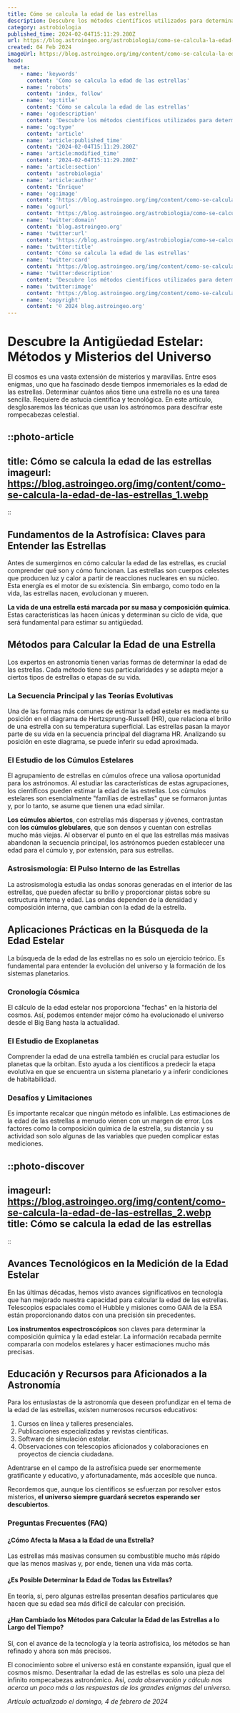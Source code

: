 ```yaml
---
title: Cómo se calcula la edad de las estrellas
description: Descubre los métodos científicos utilizados para determinar la edad de las estrellas y comprende el universo.
category: astrobiologia
published_time: 2024-02-04T15:11:29.280Z
url: https://blog.astroingeo.org/astrobiologia/como-se-calcula-la-edad-de-las-estrellas
created: 04 Feb 2024
imageUrl: https://blog.astroingeo.org/img/content/como-se-calcula-la-edad-de-las-estrellas_1.webp
head:
  meta:
    - name: 'keywords'
      content: 'Cómo se calcula la edad de las estrellas'
    - name: 'robots'
      content: 'index, follow'
    - name: 'og:title'
      content: 'Cómo se calcula la edad de las estrellas'
    - name: 'og:description'
      content: 'Descubre los métodos científicos utilizados para determinar la edad de las estrellas y comprende el universo.'
    - name: 'og:type'
      content: 'article'
    - name: 'article:published_time'
      content: '2024-02-04T15:11:29.280Z'
    - name: 'article:modified_time'
      content: '2024-02-04T15:11:29.280Z'
    - name: 'article:section'
      content: 'astrobiologia'
    - name: 'article:author'
      content: 'Enrique'
    - name: 'og:image'
      content: 'https://blog.astroingeo.org/img/content/como-se-calcula-la-edad-de-las-estrellas_1.webp'
    - name: 'og:url'
      content: 'https://blog.astroingeo.org/astrobiologia/como-se-calcula-la-edad-de-las-estrellas'
    - name: 'twitter:domain'
      content: 'blog.astroingeo.org'
    - name: 'twitter:url'
      content: 'https://blog.astroingeo.org/astrobiologia/como-se-calcula-la-edad-de-las-estrellas'
    - name: 'twitter:title'
      content: 'Cómo se calcula la edad de las estrellas'
    - name: 'twitter:card'
      content: 'https://blog.astroingeo.org/img/content/como-se-calcula-la-edad-de-las-estrellas_1.webp'
    - name: 'twitter:description'
      content: 'Descubre los métodos científicos utilizados para determinar la edad de las estrellas y comprende el universo.'
    - name: 'twitter:image'
      content: 'https://blog.astroingeo.org/img/content/como-se-calcula-la-edad-de-las-estrellas_1.webp'
    - name: 'copyright'
      content: '© 2024 blog.astroingeo.org'
---
```

# Descubre la Antigüedad Estelar: Métodos y Misterios del Universo

El cosmos es una vasta extensión de misterios y maravillas. Entre esos enigmas, uno que ha fascinado desde tiempos inmemoriales es la edad de las estrellas. Determinar cuántos años tiene una estrella no es una tarea sencilla. Requiere de astucia científica y tecnológica. En este artículo, desglosaremos las técnicas que usan los astrónomos para descifrar este rompecabezas celestial.


::photo-article
---
title: Cómo se calcula la edad de las estrellas
imageurl: https://blog.astroingeo.org/img/content/como-se-calcula-la-edad-de-las-estrellas_1.webp
---
::


## Fundamentos de la Astrofísica: Claves para Entender las Estrellas

Antes de sumergirnos en cómo calcular la edad de las estrellas, es crucial comprender qué son y cómo funcionan. Las estrellas son cuerpos celestes que producen luz y calor a partir de reacciones nucleares en su núcleo. Esta energía es el motor de su existencia. Sin embargo, como todo en la vida, las estrellas nacen, evolucionan y mueren.

**La vida de una estrella está marcada por su masa y composición química**. Estas características las hacen únicas y determinan su ciclo de vida, que será fundamental para estimar su antigüedad.

## Métodos para Calcular la Edad de una Estrella

Los expertos en astronomía tienen varias formas de determinar la edad de las estrellas. Cada método tiene sus particularidades y se adapta mejor a ciertos tipos de estrellas o etapas de su vida.

### La Secuencia Principal y las Teorías Evolutivas

Una de las formas más comunes de estimar la edad estelar es mediante su posición en el diagrama de Hertzsprung-Russell (HR), que relaciona el brillo de una estrella con su temperatura superficial. Las estrellas pasan la mayor parte de su vida en la secuencia principal del diagrama HR. Analizando su posición en este diagrama, se puede inferir su edad aproximada.

### El Estudio de los Cúmulos Estelares

El agrupamiento de estrellas en cúmulos ofrece una valiosa oportunidad para los astrónomos. Al estudiar las características de estas agrupaciones, los científicos pueden estimar la edad de las estrellas. Los cúmulos estelares son esencialmente "familias de estrellas" que se formaron juntas y, por lo tanto, se asume que tienen una edad similar.

**Los cúmulos abiertos**, con estrellas más dispersas y jóvenes, contrastan con **los cúmulos globulares**, que son densos y cuentan con estrellas mucho más viejas. Al observar el punto en el que las estrellas más masivas abandonan la secuencia principal, los astrónomos pueden establecer una edad para el cúmulo y, por extensión, para sus estrellas.

### Astrosismología: El Pulso Interno de las Estrellas

La astrosismología estudia las ondas sonoras generadas en el interior de las estrellas, que pueden afectar su brillo y proporcionar pistas sobre su estructura interna y edad. Las ondas dependen de la densidad y composición interna, que cambian con la edad de la estrella.

## Aplicaciones Prácticas en la Búsqueda de la Edad Estelar

La búsqueda de la edad de las estrellas no es solo un ejercicio teórico. Es fundamental para entender la evolución del universo y la formación de los sistemas planetarios.

### Cronología Cósmica

El cálculo de la edad estelar nos proporciona "fechas" en la historia del cosmos. Así, podemos entender mejor cómo ha evolucionado el universo desde el Big Bang hasta la actualidad.

### El Estudio de Exoplanetas

Comprender la edad de una estrella también es crucial para estudiar los planetas que la orbitan. Esto ayuda a los científicos a predecir la etapa evolutiva en que se encuentra un sistema planetario y a inferir condiciones de habitabilidad.

### Desafíos y Limitaciones

Es importante recalcar que ningún método es infalible. Las estimaciones de la edad de las estrellas a menudo vienen con un margen de error. Los factores como la composición química de la estrella, su distancia y su actividad son solo algunas de las variables que pueden complicar estas mediciones.


::photo-discover
---
imageurl: https://blog.astroingeo.org/img/content/como-se-calcula-la-edad-de-las-estrellas_2.webp
title: Cómo se calcula la edad de las estrellas
---
::


## Avances Tecnológicos en la Medición de la Edad Estelar

En las últimas décadas, hemos visto avances significativos en tecnología que han mejorado nuestra capacidad para calcular la edad de las estrellas. Telescopios espaciales como el Hubble y misiones como GAIA de la ESA están proporcionando datos con una precisión sin precedentes.

**Los instrumentos espectroscópicos** son claves para determinar la composición química y la edad estelar. La información recabada permite compararla con modelos estelares y hacer estimaciones mucho más precisas.

## Educación y Recursos para Aficionados a la Astronomía

Para los entusiastas de la astronomía que deseen profundizar en el tema de la edad de las estrellas, existen numerosos recursos educativos:

1. Cursos en línea y talleres presenciales.
2. Publicaciones especializadas y revistas científicas.
3. Software de simulación estelar.
4. Observaciones con telescopios aficionados y colaboraciones en proyectos de ciencia ciudadana.

Adentrarse en el campo de la astrofísica puede ser enormemente gratificante y educativo, y afortunadamente, más accesible que nunca.

Recordemos que, aunque los científicos se esfuerzan por resolver estos misterios, **el universo siempre guardará secretos esperando ser descubiertos**.

### Preguntas Frecuentes (FAQ)

#### ¿Cómo Afecta la Masa a la Edad de una Estrella?
Las estrellas más masivas consumen su combustible mucho más rápido que las menos masivas y, por ende, tienen una vida más corta.

#### ¿Es Posible Determinar la Edad de Todas las Estrellas?
En teoría, sí, pero algunas estrellas presentan desafíos particulares que hacen que su edad sea más difícil de calcular con precisión.

#### ¿Han Cambiado los Métodos para Calcular la Edad de las Estrellas a lo Largo del Tiempo?
Sí, con el avance de la tecnología y la teoría astrofísica, los métodos se han refinado y ahora son más precisos.

El conocimiento sobre el universo está en constante expansión, igual que el cosmos mismo. Desentrañar la edad de las estrellas es solo una pieza del infinito rompecabezas astronómico. Así, *cada observación y cálculo nos acerca un poco más a las respuestas de los grandes enigmas del universo.*

_Artículo actualizado el domingo, 4 de febrero de 2024_